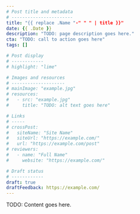 ```yaml
---
# Post title and metadata
# -----------------------
title: "{{ replace .Name "-" " " | title }}"
date: {{ .Date }}
description: "TODO: page description goes here."
cta: "TODO: call to action goes here"
tags: []

# Post display
# ------------
# highlight: "lime"

# Images and resources
# --------------------
# mainImage: "example.jpg"
# resources:
#   - src: "example.jpg"
#     title: "TODO: alt text goes here"

# Links
# -----
# crossPost:
#   siteName: "Site Name"
#   siteUrl: "https://example.com/"
#   url: "https://example.com/post"
# reviewers:
#   - name: "Full Name"
#     website: "https://example.com/"

# Draft status
# ------------
draft: true
draftFeedback: https://example.com/
---
```


TODO: Content goes here.
